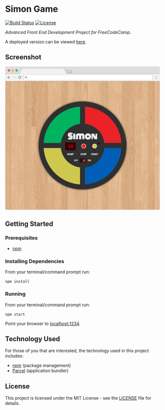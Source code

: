 # Simon Game

[![Build Status](https://img.shields.io/github/actions/workflow/status/vanillaSlice/the-mono/simon-game.yml?branch=main)](https://github.com/vanillaSlice/the-mono/actions?query=workflow%3ASimon-Game+branch%3Amain)
[![License](https://img.shields.io/badge/license-MIT-green)](LICENSE)

*Advanced Front End Development Project for FreeCodeCamp.*

A deployed version can be viewed [here](https://simon.mikelowe.xyz/).

## Screenshot

![Screenshot](./images/screenshot-1.png)

## Getting Started

### Prerequisites

* [npm](https://www.npmjs.com/)

### Installing Dependencies

From your terminal/command prompt run:

```
npm install
```

### Running

From your terminal/command prompt run:

```
npm start
```

Point your browser to [localhost:1234](http://localhost:1234).

## Technology Used

For those of you that are interested, the technology used in this project includes:

* [npm](https://www.npmjs.com/) (package management)
* [Parcel](https://parceljs.org/) (application bundler)

## License

This project is licensed under the MIT License - see the [LICENSE](LICENSE) file for details.
